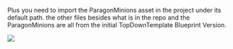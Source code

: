 Plus you need to import the ParagonMinions asset in the project under its default  path. the other files besides what is in the repo and the ParagonMinions are all from the initial TopDownTemplate Blueprint Version.

![](https://i.imgur.com/kX1vt3d.png)